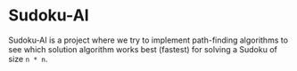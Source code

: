 # Sudoku-AI
Sudoku-AI is a project where we try to implement path-finding algorithms to see which solution algorithm works best (fastest) for solving a Sudoku of size ```n * n```. 
